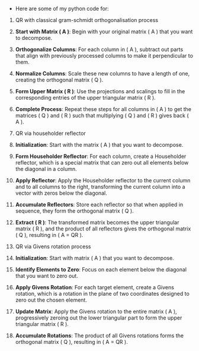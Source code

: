 
- Here are some of my python code for:
1. QR with classical gram-schmidt orthogonalisation process

1. **Start with Matrix \( A \)**: Begin with your original matrix \( A \) that you want to decompose.
2. **Orthogonalize Columns**: For each column in \( A \), subtract out parts that align with previously processed columns to make it perpendicular to them.
3. **Normalize Columns**: Scale these new columns to have a length of one, creating the orthogonal matrix \( Q \).
4. **Form Upper Matrix \( R \)**: Use the projections and scalings to fill in the corresponding entries of the upper triangular matrix \( R \).
5. **Complete Process**: Repeat these steps for all columns in \( A \) to get the matrices \( Q \) and \( R \) such that multiplying \( Q \) and \( R \) gives back \( A \).

3. QR via householder reflector

1. **Initialization**: Start with the matrix \( A \) that you want to decompose.
2. **Form Householder Reflector**: For each column, create a Householder reflector, which is a special matrix that can zero out all elements below the diagonal in a column.
3. **Apply Reflector**: Apply the Householder reflector to the current column and to all columns to the right, transforming the current column into a vector with zeros below the diagonal.
4. **Accumulate Reflectors**: Store each reflector so that when applied in sequence, they form the orthogonal matrix \( Q \).
5. **Extract \( R \)**: The transformed matrix becomes the upper triangular matrix \( R \), and the product of all reflectors gives the orthogonal matrix \( Q \), resulting in \( A = QR \).
5. QR via Givens rotation process

1. **Initialization**: Start with matrix \( A \) that you want to decompose.
2. **Identify Elements to Zero**: Focus on each element below the diagonal that you want to zero out.
3. **Apply Givens Rotation**: For each target element, create a Givens rotation, which is a rotation in the plane of two coordinates designed to zero out the chosen element.
4. **Update Matrix**: Apply the Givens rotation to the entire matrix \( A \), progressively zeroing out the lower triangular part to form the upper triangular matrix \( R \).
5. **Accumulate Rotations**: The product of all Givens rotations forms the orthogonal matrix \( Q \), resulting in \( A = QR \).

<!---
:)
--->
